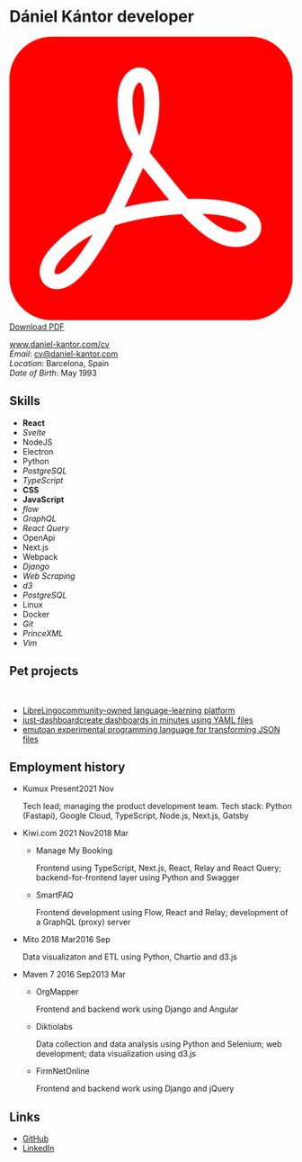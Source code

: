# Dániel Kántor <span>developer</span>


<a class=top-button href="http://daniel-kantor.com/cv/cv_daniel_kantor_developer.pdf" download target="blank"><img src="pdf.svg"></img> Download PDF</a>

<div>

<div id="corner">

www.daniel-kantor.com/cv <br>
*Email*: cv@daniel-kantor.com <br>
*Location*: Barcelona, Spain <br>
*Date of Birth*: May 1993 <br>

</div>

<div>

## Skills

<div class="compact">

- **React**
- *Svelte*
- <span>NodeJS</span>
- <span>Electron</span>
- <span>Python</span>
- *PostgreSQL*
- *TypeScript*
- **CSS**
- **JavaScript**
- *flow*
- *GraphQL*
- *React Query*
- OpenApi
- Next.js
- Webpack
- *Django*
- *Web Scraping*
- *d3*
- *PostgreSQL*
- Linux
- Docker
- *Git*
- *PrinceXML*
- *Vim*

</div>


</div>

<div>

## Pet projects

&nbsp;

<div class="cards">

- [<span class="img" style="background-image: url('librelingo.png');"></span><span>LibreLingo</span><span>community-owned language-learning platform</span>](https://github.com/LibreLingo)
- [<span class="img" style="background-image: url('just_dashboard.png');"></span><span>just-dashboard</span><span>create dashboards in minutes using YAML files</span>](https://kantord.github.io/just-dashboard/)
- [<span class="img" style="background-image: url('emuto.png');"></span><span>emuto</span><span>an experimental programming language for transforming JSON files</span>](https://kantord.github.io/emuto/)

</div>

</div>

<div>


## Employment history
<div class="timeline">

- Kumux <span class=time><span>Present</span><span class=end>2021 Nov</span></span>

    Tech lead; managing the product development team. Tech stack: Python (Fastapi), Google Cloud, TypeScript, Node.js, Next.js, Gatsby


- Kiwi.com <span class=time><span>2021 Nov</span><span class=end>2018 Mar</span></span>

    - Manage My Booking

        Frontend using TypeScript, Next.js, React, Relay and React Query; backend-for-frontend layer using Python and Swagger

    - SmartFAQ

        Frontend development using Flow, React and Relay; development of a GraphQL (proxy) server

- Mito <span class=time><span>2018 Mar</span><span class=end>2016 Sep</span></span>

    Data visualizaton and ETL using Python, Chartio and d3.js

- Maven 7 <span class=time><span>2016 Sep</span><span class=end>2013 Mar</span></span>

    - OrgMapper

        Frontend and backend work using Django and Angular

    - Diktiolabs

        Data collection and data analysis using Python and Selenium; web development; data visualization using d3.js

    - FirmNetOnline
        
        Frontend and backend work using Django and jQuery

</div>

</div>

<div>

</div>



## Links


- <a href="https://github.com/kantord">GitHub</a>
- <a href="https://www.linkedin.com/in/dániel-kántor-b8975a39/">LinkedIn</a>

</div>

</div>

